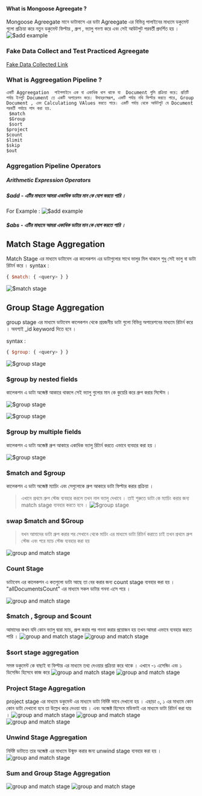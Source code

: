 ####  What is Mongoose Agreegate ? 
Mongoose Agreegate   মানে ডাটাবাসে  এর ডাটা  Agreegate  এর বিভিন্ন পালাইনের মাধ্যমে ডকুমেন্ট গুলো প্রক্রিয়া করে  নতুন ডকুমেন্ট  ফিল্টার ,  গ্রুপ , ভ্যালু গনণা   করে  এবং সেই আউটপুট পরবর্তী  প্রদর্শিত হয় । 
![$add example](https://i.ibb.co/pRw4jsW/download.png)



### Fake Data Collect and Test Practiced  Agreegate 

[Fake Data Collected Link ](https://fakestoreapi.com/products)


### What is Aggreegation  Pipeline ? 
	একটি Aggreegation  পাইপলাইনে এক বা একাধিক ধাপ থাকে যা  Document গুলি প্রক্রিয়া করে: প্রতিটি পর্যায় ইনপুট Document তে একটি অপারেশন করে। উদাহরণস্বরূপ, একটি পর্যায় নথি ফিল্টার করতে পারে, Group Document , এবং Calculationg VAlues করতে পারে। একটি পর্যায় থেকে আউটপুট যে Document  পরবর্তী পর্যায়ে পাস করা হয়.
	 $match
	 $Group
	 $sort 
	$project 
	$count 
	$limit 
	$skip
	$out 

### Aggregation Pipeline Operators

##### Arithmetic Expression Operators
##### $add   -	 এটির মাধ্যমে আমরা একাধিক  ডাটার মান কে যোগ করতে পারি  । 
For Example : 
![$add example ](https://www.appsyoda.com/blogimages/add-example-code-and-output-in-MongoDB-Aggregate.png)

##### $abs   -	 এটির মাধ্যমে আমরা একাধিক  ডাটার মান কে যোগ করতে পারি  । 



## Match Stage Aggregation
Match  Stage  এর মাধ্যমে  ডাটাবেস এর কালেকশন এর ডাটাগুলোর সাথে ভালুর মিল থাকলে শুধু সেই ভালু বা ডাটা রিটার্ন করে । 
syntax : 
```javascript
{ $match: { <query> } }
```
![$match stage  ](./img/match.png)


## Group  Stage Aggregation
group stage  এর মাধ্যমে ডাটাবেস কালেকশন  থেকে প্রয়জনীয় ডাটা গুলো বিভিন্ন অপারেশনের মাধ্যমে রিটার্ন করে । 
অবশ্যই  _id  keyword  দিতে হবে । 

syntax : 
```javascript
{ $group: { <query> } }
```
![$group stage  ](./img/groupStage.png)


### $group by nested fields 
কালেকশন এ ডাটা অব্জেক্ট আকারে থাকলে সেই  ভ্যালু গুলোর মান কে কুয়েরি করে গ্রুপ  করার সিস্টেম । 

![$group stage  ](./img/broupbynested1.png)

![$group stage  ](./img/groupbynested2.png)


### $group by multiple fields
কালেকশন এ ডাটা অব্জেক্ট গ্রুপ  আকারে একাধিক  ভ্যালু রিটার্ন করতে  এভাবে ব্যবহার করা  হয় । 

![$group stage  ](./img/groupbymultiplevalue.png)

### $match and $group
কালেকশন এ ডাটা অব্জেক্ট ম্যাচিং এবং সেগুলোকে গ্রুপ আকারে ডাটা ফিল্টার করার প্রক্রিয়া । 

> এখানে প্রথমে গ্রুপ স্টেজ ব্যবহার করলে   তখন  নাল ভ্যালু দেখাবে ।  তাই শুরুতে ডাটা কে ম্যাচিং করার জন্য   match stage ব্যবহার করতে হবে । 
![$group stage  ](./img/match-and-group.png)

### swap $match and $Group

> যখন আমাদের ডাটা গ্রুপ করার পর সেখানে থেকে মাচিং এর  মাধ্যমে  ডাটা রিটার্ন করাতে চাই তখন প্রথমে গ্রুপ স্টেজ এবং পরে ম্যাচ স্টেজ ব্যবহার করা  হয় 

![group and match stage   ](./img/group&match.png)

### Count Stage 
ডাটাবেস এর কালেকশন এ কতগুলো  ডাটা আছে তা  বের করার  জন্য  count stage   ব্যবহার করা হয় ।  "allDocumentsCount"   এর মাধ্যমে সকল ডাটার  গননা  এসে পরে । 

![group and match stage   ](./img/count_stage.png)


### $match , $group and $count
আমাদের কখন যদি  কোন  ভ্যালু দ্বারা ম্যাচ, গ্রুপ করার পর গননা করার  প্রয়োজন হয় তখন আমরা এভাবে ব্যবহার করতে  পারি  । 
![group and match stage   ](./img/groupwithcount.png)
![group and match stage   ](./img/matchwithgroupandcount.png)


### $sort stage aggregation 
সমস্ত ডকুমেন্ট  কে  বাছাই বা ফিল্টার এর মাধ্যমে তথ্য দেওয়ার প্রক্রিয়া করে থাকে । এখানে -১ এসেন্ডিং এবং ১ ডিসেন্ডিং হিসেবে কাজ করে 
![group and match stage   ](./img/sort.png)
![group and match stage   ](./img/sort&group.png)

### Project Stage Aggregation
project stage  এর  মাধ্যমে ডকুমেন্ট এর  মাধ্যমে ডাটা নির্দিষ্ট ভাবে  দেখানো হয় । এছাড়া  ০, ১ এর  মাধ্যমে কোন কোন ডাটা  দেখানো হবে তা উল্লেখ করে দেওয়া  যায় ।  এবং অব্জেক্ট হিসেবে মডিফাই এর  মাধ্যমে  ডাটা রিটার্ন করা  যায় । 
![group and match stage   ](./img/project1.png)
![group and match stage   ](./img/project2.png)
![group and match stage   ](./img/project3.png)

### Unwind  Stage Aggregation
নির্দিষ্ট ডাটাতে তার অব্জেক্ট এর মাধ্যমে  উন্মুক্ত করার জন্য  unwind stage   ব্যবহার করা হয় । 
![group and match stage   ](./img/unwind.png)

### Sum and Group   Stage Aggregation

![group and match stage   ](./img/sum%26group.png)
![group and match stage   ](./img/unwind_sum_group.png)
